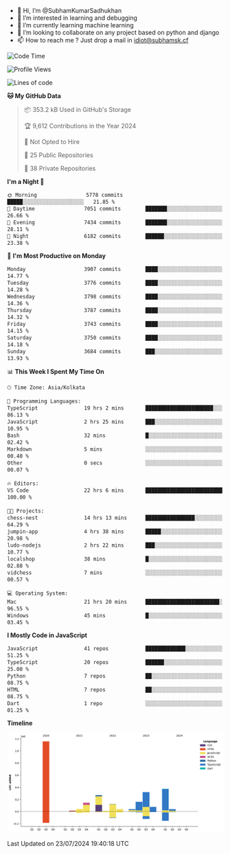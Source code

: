 - 👋 Hi, I’m @SubhamKumarSadhukhan
- 👀 I’m interested in learning and debugging
- 🌱 I’m currently learning machine learning
- 💞️ I’m looking to collaborate on any project based on python and django
- 📫 How to reach me ?
      Just drop a mail in idiot@subhamsk.cf

<!---
SubhamKumarSadhukhan/SubhamKumarSadhukhan is a ✨ special ✨ repository because its `README.md` (this file) appears on your GitHub profile.
You can click the Preview link to take a look at your changes.
--->


<!--START_SECTION:waka-->
![Code Time](http://img.shields.io/badge/Code%20Time-2%2C341%20hrs%2023%20mins-blue)

![Profile Views](http://img.shields.io/badge/Profile%20Views-1-blue)

![Lines of code](https://img.shields.io/badge/From%20Hello%20World%20I%27ve%20Written-2.8%20million%20lines%20of%20code-blue)

**🐱 My GitHub Data** 

> 📦 353.2 kB Used in GitHub's Storage 
 > 
> 🏆 9,612 Contributions in the Year 2024
 > 
> 🚫 Not Opted to Hire
 > 
> 📜 25 Public Repositories 
 > 
> 🔑 38 Private Repositories 
 > 
**I'm a Night 🦉** 

```text
🌞 Morning                5778 commits        █████░░░░░░░░░░░░░░░░░░░░   21.85 % 
🌆 Daytime                7051 commits        ███████░░░░░░░░░░░░░░░░░░   26.66 % 
🌃 Evening                7434 commits        ███████░░░░░░░░░░░░░░░░░░   28.11 % 
🌙 Night                  6182 commits        ██████░░░░░░░░░░░░░░░░░░░   23.38 % 
```
📅 **I'm Most Productive on Monday** 

```text
Monday                   3907 commits        ████░░░░░░░░░░░░░░░░░░░░░   14.77 % 
Tuesday                  3776 commits        ████░░░░░░░░░░░░░░░░░░░░░   14.28 % 
Wednesday                3798 commits        ████░░░░░░░░░░░░░░░░░░░░░   14.36 % 
Thursday                 3787 commits        ████░░░░░░░░░░░░░░░░░░░░░   14.32 % 
Friday                   3743 commits        ████░░░░░░░░░░░░░░░░░░░░░   14.15 % 
Saturday                 3750 commits        ████░░░░░░░░░░░░░░░░░░░░░   14.18 % 
Sunday                   3684 commits        ███░░░░░░░░░░░░░░░░░░░░░░   13.93 % 
```


📊 **This Week I Spent My Time On** 

```text
🕑︎ Time Zone: Asia/Kolkata

💬 Programming Languages: 
TypeScript               19 hrs 2 mins       ██████████████████████░░░   86.13 % 
JavaScript               2 hrs 25 mins       ███░░░░░░░░░░░░░░░░░░░░░░   10.95 % 
Bash                     32 mins             █░░░░░░░░░░░░░░░░░░░░░░░░   02.42 % 
Markdown                 5 mins              ░░░░░░░░░░░░░░░░░░░░░░░░░   00.40 % 
Other                    0 secs              ░░░░░░░░░░░░░░░░░░░░░░░░░   00.07 % 

🔥 Editors: 
VS Code                  22 hrs 6 mins       █████████████████████████   100.00 % 

🐱‍💻 Projects: 
chess-nest               14 hrs 13 mins      ████████████████░░░░░░░░░   64.29 % 
jumpin-app               4 hrs 38 mins       █████░░░░░░░░░░░░░░░░░░░░   20.98 % 
ludo-nodejs              2 hrs 22 mins       ███░░░░░░░░░░░░░░░░░░░░░░   10.77 % 
localshop                38 mins             █░░░░░░░░░░░░░░░░░░░░░░░░   02.88 % 
vidchess                 7 mins              ░░░░░░░░░░░░░░░░░░░░░░░░░   00.57 % 

💻 Operating System: 
Mac                      21 hrs 20 mins      ████████████████████████░   96.55 % 
Windows                  45 mins             █░░░░░░░░░░░░░░░░░░░░░░░░   03.45 % 
```

**I Mostly Code in JavaScript** 

```text
JavaScript               41 repos            █████████████░░░░░░░░░░░░   51.25 % 
TypeScript               20 repos            ██████░░░░░░░░░░░░░░░░░░░   25.00 % 
Python                   7 repos             ██░░░░░░░░░░░░░░░░░░░░░░░   08.75 % 
HTML                     7 repos             ██░░░░░░░░░░░░░░░░░░░░░░░   08.75 % 
Dart                     1 repo              ░░░░░░░░░░░░░░░░░░░░░░░░░   01.25 % 
```



**Timeline**

![Lines of Code chart](https://raw.githubusercontent.com/SubhamKumarSadhukhan/SubhamKumarSadhukhan/main/assets/bar_graph.png)


 Last Updated on 23/07/2024 19:40:18 UTC
<!--END_SECTION:waka-->
